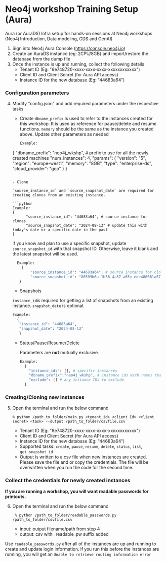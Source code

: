 # Neo4j workshop Training Setup (Aura)
Aura (or AuraDS) Infra setup for hands-on sessions at Neo4j workshops (Neo4j Introduction, Data modeling, GDS and GenAI)

1. Sign into Neo4j Aura Console (https://console.neo4j.io)
2. Create an AuraDS instance (eg: 2CPU/8GB) and import/restore the database from the dump file
3. Once the instance is up and running, collect the following details
    - Tenant ID (Eg: "6e748720-xxxx-xxxx-xxxx-xxxxxxxxxxxx")
    - Client ID and Client Secret (for Aura API access)
    - Instance ID for the new database (Eg: "44683a64")

### Configuration parameters
4. Modify "config.json" and add required parameters under the respective tasks

   - Create
     `dbname_prefix` is used to refer to the instances created for this workshop. It is used as reference for pause/delete and resume functions.
     `memory` should be the same as the instance you created above.
      Update other parameters as needed

     ```python
     Example:
    {
         "dbname_prefix": "neo4j_wkshp", # prefix to use for all the newly created machines
         "num_instances": 4,
         "params": {
           "version": "5",
           "region": "europe-west1",
           "memory": "8GB",
           "type": "enterprise-ds",
           "cloud_provider": "gcp"
        }
    }
     ```

   - Clone

   `source_instance_id` and `source_snapshot_date` are required for creating clones from an existing instance. 

   ```python
     Example:
    {
           "source_instance_id": "44683a64", # source instance for clones
           "source_snapshot_date": "2024-08-13" # update this with today's date or a specific date in the past
    }
     ```
   
   If you know and plan to use a specific snapshot, update `source_snapshot_id` with that snapshot ID.  Otherwise, leave it blank and the latest snapshot will be used.

   ```python
     Example:
       {
           "source_instance_id": "44683a64", # source instance for clones
           "source_snapshot_id": "86509b6a-1b56-4a37-a65e-ede480661a67"
      }
     ```

    - Snapshots

    `instance_id`is required for getting a list of snapshots from an existing instance.
     `snapshot_date` is optional.

     ```python
     Example:
       {
        "instance_id": "44683a64",
        "snapshot_date": "2024-08-13"
        }
     ```

   - Status/Pause/Resume/Delete

     Parameters are **not** mutually exclusive.

     ```python
     Example:
       {
         "instance_ids": [], # specific instances
         "dbname_prefix":"neo4j_wkshp", # instance ids with names that starts with the prefix
         "exclude": [] # any instance IDs to exclude
       }
     ```

### Creating/Cloning new instances
5. Open the terminal and run the below command

   ```shell
   % python /path_to_folder/main.py <tenant_id> <client Id> <client secret> <task> --output /path_to_folder/csvfile.csv
   ```
    - Tenant ID (Eg: "6e748720-xxxx-xxxx-xxxx-xxxxxxxxxxxx")
    - Client ID and Client Secret (for Aura API access)
    - Instance ID for the new database (Eg: "44683a64")
    - Supported tasks: `create`, `pause`, `resume`, `delete`, `status`, `list`, `get_snapshot_id`
    - Output is written to a csv file when new instances are created. Please save the file and or copy the credentials. The file will be overwritten when you run the code for the second time.

### Collect the credentials for newly created instances
**If you are running a workshop, you will want readable passwords for printouts.**

6. Open the terminal and run the below command

   ```shell
    % python /path_to_folder/readable_passwords.py /path_to_folder/csvfile.csv
   ```
    - input: output filename/path from step 4
    - output: csv with _readable_pw suffix added

Use `readable_passwords.py` after all of the instances are up and running to create and update login information. If you run this before the instances are running, you will get an `Unable to retrieve routing information error`
